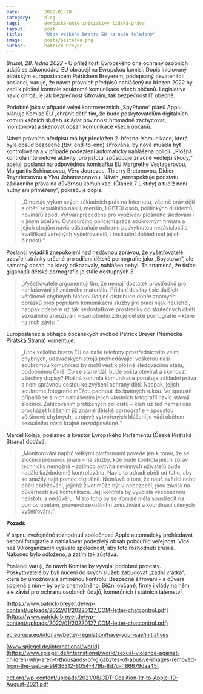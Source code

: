 ```yaml
---
date:         2022-01-28
category:     blog
tags:         evropská-unie iniciativy lidská-práva
layout:       post
title:        "Útok velkého bratra EU na naše telefony"
image:        posts/pistalka.png
author:       Patrick Breyer
---
```


*Brusel, 28. ledna 2022* - U příležitosti Evropského dne ochrany osobních údajů se zákonodárci EU obracejí na Evropskou komisi. Dopis iniciovaný pirátským europoslancem Patrickem Breyerem, podepsaný devatenácti poslanci, varuje, že návrh právních předpisů nahlášený na březen 2022 by vedl k plošné kontrole soukromé komunikace všech občanů. Legislativa navíc ohrožuje jak bezpečnost šifrování, tak bezpečnost IT obecně.


Podobně jako v případě velmi kontroverzních „SpyPhone“ plánů Applu plánuje Komise EU „chránit děti“ tím, že bude poskytovatelům digitálních komunikačních služeb ukládat povinnost hromadně zachycovat, monitorovat a skenovat obsah komunikace všech občanů.


Návrh právního předpisu má být předložen 2. března. Komunikace, která byla dosud bezpečně (tzv. end-to-end) šifrována, by nově musela být kontrolována a v případě podezření automaticky nahlášena policii. „Plošná kontrola internetové aktivity ‚pro jistotu‘ způsobuje značné vedlejší škody,“ apelují poslanci na odpovědnou komisařku EU Margrethe Vestagerovou, Margaritis Schinasovou, Věru Jourovou, Thierry Bretonovou, Didier Reyndersovou a Ylvu Johanssonovou. Návrh „nerespektuje podstatu základního práva na důvěrnou komunikaci (Článek 7 Listiny) a tudíž není nutný ani přiměřený“, pokračuje dopis.

> „Omezuje výkon svých základních práv na Internetu, včetně práv dětí a obětí sexuálního násilí, menšin, LGBTQI osob, politických disidentů, novinářů apod. Vytváří precedens pro využívání plošného sledování i k jiným účelům. Outsourcing policejní práce soukromým firmám a jejich strojům navíc odstraňuje ochranu poskytnutou nezávislostí a kvalifikací veřejných vyšetřovatelů, i instituční dohled nad jejich činností.“

Poslanci vyjádřili znepokojení nad nedávnou zprávou, že vyšetřovatelé uzavřeli stránky určené pro sdílení dětské pornografie jako „Boystown“, ale samotný obsah, na který odkazovaly, nahlášen nebyl. To znamená, že tisíce gigabajtů dětské pornografie je stále dostupných.3

> „Vyšetřovatelé argumentují tím, že nemají dostatek prostředků pro nahlašování již známého materiálu. Přidání desítky tisíc dalších většinově chybných hlášení údajné distribuce dobře známých obrázků přes populární komunikační služby jim práci nijak neulehčí, naopak odebere už tak nedostatkové prostředky od skutečných obětí sexuálního zneužívání – samotného zdroje dětské pornografie – které na nich závisí.“

Europoslanec a obhájce občanských svobod Patrick Breyer (Německá Pirátská Strana) komentuje:

> „Útok velkého bratra EU na naše telefony prostřednictvím velmi chybných, udavačských strojů prohledávající veškerou naši soukromou komunikaci by mohl vést k plošně sledovacímu státu, podobnému Číně. Co se stane dál, bude pošta otevírat a skenovat všechny dopisy? Plošná kontrola komunikace porušuje základní práva a není správnou cestou ke zvýšení ochrany dětí. Naopak, jejich soukromé fotografie můžou padnout do špatných rukou. Ve spoustě případů se z nich nahlášením jejich vlastních fotografií navíc stávají zločinci. Zahlcováním přetížených policistů – kteří už teď nemají čas procházet hlášením již známé dětské pornografie – spoustou většinově chybných, strojově vytvořených hlášení je vůči obětem sexuálního násilí krajně nezodpovědné.“

Marcel Kolaja, poslanec a kvestor Evropského Parlamentu (Česká Pirátská Strana) dodává:

> „Monitorování napříč velkými platformami povede jen k tomu, že se zločinci přesunou jinam – na služby, kde bude kontrola jejich zpráv technicky nemožná – zatímco aktivita nevinných uživatelů bude nadále každodenně kontrolována. Navíc to odradí oběti od toho, aby se snažily najít pomoc digitálně. Nemluvě o tom, že např. svědci nebo oběti obtěžování, jejichž život může být v nebezpečí, jsou závislí na důvěrnosti své komunikace. Její kontrola by vyvolala všeobecnou nejistotu a nedůvěru. Místo toho by se Komise měla soustředit na pomoc obětem, prevenci sexuálního zneužívání a koordinaci cílených vyšetřování.“

**Pozadí:**

V srpnu zveřejněné rozhodnutí společnosti Apple automaticky prohledávat osobní fotografie a nahlašovat podezřelý obsah pobouřilo veřejnost. Více než 90 organizací4 vyzvalo společnost, aby toto rozhodnutí zrušila. Nakonec bylo odloženo, a zatím tak zůstává.

Poslanci varují, že návrh Komise by vyvolal podobné protesty. Poskytovatelé by byli nuceni do svých služeb zabudovat „zadní vrátka“, která by umožňovala zmíněnou kontrolu. Bezpečné šifrování – a důvěra spojená s ním – by bylo znemožněno. Běžní občané, firmy i vlády na něm ale závisí pro ochranu osobních údajů, komerčních i státních tajemství.


[https://www.patrick-breyer.de/wp-content/uploads/2022/01/20220127_COM-letter-chatcontrol.pdf](https://www.patrick-breyer.de/wp-content/uploads/2022/01/20220127_COM-letter-chatcontrol.pdf)

[ec.europa.eu/info/law/better-regulation/have-your-say/initiatives](https://ec.europa.eu/info/law/better-regulation/have-your-say/initiatives/12726-Fighting-child-sexual-abuse-detection-removal-and-reporting-of-illegal-content-online/public-consultation_en)

[www.spiegel.de/international/world](https://www.spiegel.de/international/world/sexual-violence-against-children-why-aren-t-thousands-of-gigabytes-of-abusive-images-removed-from-the-web-a-99f36312-8054-479b-8d7c-ff86679daa45)

[cdt.org/wp-content/uploads/2021/08/CDT-Coalition-ltr-to-Apple-19-August-2021.pdf](https://cdt.org/wp-content/uploads/2021/08/CDT-Coalition-ltr-to-Apple-19-August-2021.pdf)